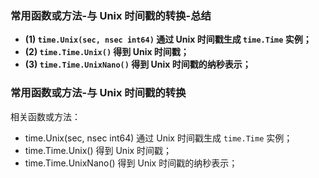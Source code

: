 ### 常用函数或方法-与 Unix 时间戳的转换-总结

- **(1) `time.Unix(sec, nsec int64)` 通过 Unix 时间戳生成 `time.Time` 实例；**
- **(2) `time.Time.Unix()` 得到 Unix 时间戳；**
- **(3) `time.Time.UnixNano()` 得到 Unix 时间戳的纳秒表示；**

### 常用函数或方法-与 Unix 时间戳的转换

相关函数或方法：

* time.Unix(sec, nsec int64) 通过 Unix 时间戳生成 `time.Time` 实例；
* time.Time.Unix() 得到 Unix 时间戳；
* time.Time.UnixNano() 得到 Unix 时间戳的纳秒表示；
